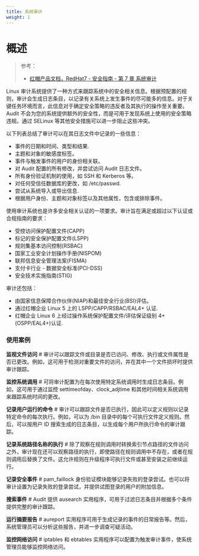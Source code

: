 ```yaml
---
title: 系统审计
weight: 1
---
```


# 概述

> 参考：
>
> - [红帽产品文档，RedHat7 - 安全指南 - 第 7 章 系统审计](https://access.redhat.com/documentation/en-us/red_hat_enterprise_linux/7/html/security_guide/chap-system_auditing)

Linux 审计系统提供了一种方式来跟踪系统中的安全相关信息。根据预配置的规则，审计会生成日志条目，以记录有关系统上发生事件的尽可能多的信息。对于关键任务环境而言，此信息对于确定安全策略的违反者及其执行的操作至关重要。Audit 不会为您的系统提供额外的安全性，而是可用于发现系统上使用的安全策略违规。通过 SELinux 等其他安全措施可以进一步阻止这些冲突。

以下列表总结了审计可以在其日志文件中记录的一些信息：

- 事件的日期和时间、类型和结果.
- 主题和对象的敏感度标签。
- 事件与触发事件的用户的身份相关联。
- 对 Audit 配置的所有修改，并尝试访问 Audit 日志文件。
- 所有身份验证机制的使用，如 SSH 和 Kerberos 等。
- 对任何受信任数据库的更改，如 /etc/passwd.
- 尝试从系统导入或导出信息.
- 根据用户身份、主题和对象标签以及其他属性，包含或排除事件。

使用审计系统也是许多安全相关认证的一项要求。审计旨在满足或超过以下认证或合规指南的要求：

- 受控访问保护配置文件(CAPP)
- 标记的安全保护配置文件(LSPP)
- 规则集基本访问控制(RSBAC)
- 国家工业安全计划操作手册(NISPOM)
- 联邦信息安全管理法案(FISMA)
- 支付卡行业 - 数据安全标准(PCI-DSS)
- 安全技术实施指南(STIG)

审计还包括：

- 由国家信息保障合作伙伴(NIAP)和最佳安全行业(BSI)评估。
- 通过红帽企业 Linux 5 上的 LSPP/CAPP/RSBAC/EAL4+ 认证.
- 红帽企业 Linux 6 上经过操作系统保护配置文件/评估保证级别 4+(OSPP/EAL4+)认证.

### 使用案例

**监视文件访问** # 审计可以跟踪文件或目录是否已访问、修改、执行或文件属性是否已更改。例如，这可用于检测对重要文件的访问，并在其中一个文件损坏时提供审计跟踪。

**监控系统调用** # 可将审计配置为在每次使用特定系统调用时生成日志条目。例如，这可用于通过监控 settimeofday、clock_adjtime 和其他时间相关系统调用来跟踪系统时间的更改。

**记录用户运行的命令** # 审计可以跟踪文件是否已执行，因此可以定义规则以记录特定命令的每次执行。例如，可以为 /bin 目录中的每个可执行文件定义规则。然后，可以按用户 ID 搜索生成的日志条目，以生成每个用户所执行命令的审计跟踪。

**记录系统路径名称的执行** # 除了观察在规则调用时转换索引节点路径的文件访问之外，审计现在还可以观察路径的执行，即使路径在规则调用中不存在，或者在规则调用后替换了文件。这允许规则在升级程序可执行文件或甚至安装之前继续运行。

**记录安全事件** # pam_faillock 身份验证模块能够记录失败的登录尝试。也可以将审计设置为记录失败的登录尝试，并提供试图登录的用户的附加信息。

**搜索事件** # Audit 提供 ausearch 实用程序，可用于过滤日志条目并根据多个条件提供完整的审计跟踪。

**运行摘要报告** # aureport 实用程序可用于生成记录的事件的日常报告等。然后，系统管理员可以分析这些报告，并进一步调查可疑活动。

**监控网络访问** # iptables 和 ebtables 实用程序可以配置为触发审计事件，使系统管理员能够监控网络访问。
